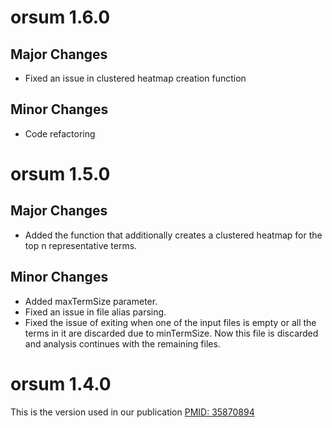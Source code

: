 # orsum 1.6.0

## Major Changes
- Fixed an issue in clustered heatmap creation function

## Minor Changes
- Code refactoring


# orsum 1.5.0

## Major Changes
- Added the function that additionally creates a clustered heatmap for the top n representative terms.

## Minor Changes
- Added maxTermSize parameter.
- Fixed an issue in file alias parsing.
- Fixed the issue of exiting when one of the input files is empty or all the terms in it are discarded due to minTermSize. Now this file is discarded and analysis continues with the remaining files.

# orsum 1.4.0
This is the version used in our publication <a href=https://pubmed.ncbi.nlm.nih.gov/35870894/>PMID: 35870894</a>
